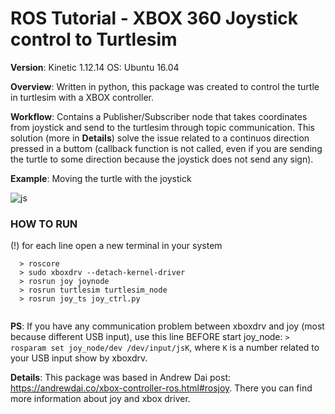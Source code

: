 # ROS Tutorial - XBOX 360 Joystick control to Turtlesim

**Version**: Kinetic 1.12.14 OS: Ubuntu 16.04

**Overview**: Written in python, this package was created to control the turtle in turtlesim with a XBOX controller.

**Workflow**: Contains a Publisher/Subscriber node that takes coordinates from joystick and send to the turtlesim through topic communication. This solution (more in **Details**) solve the issue related to a continuos direction pressed in a buttom (callback function is not called, even if you are sending the turtle to some direction because the joystick does not send any sign).

**Example**: Moving the turtle with the joystick

![js](https://user-images.githubusercontent.com/32513366/57462661-a8b61980-724f-11e9-97ca-7cd33b63d6a0.gif)


### HOW TO RUN
(!) for each line open a new terminal in your system
```
  > roscore
  > sudo xboxdrv --detach-kernel-driver
  > rosrun joy joynode
  > rosrun turtlesim turtlesim_node
  > rosrun joy_ts joy_ctrl.py 
  
```
**PS**: If you have any communication problem between xboxdrv and joy (most because different USB input), use this line BEFORE start joy_node: ```> rosparam set joy_node/dev /dev/input/jsK```, where ```K``` is a number related to your USB input show by xboxdrv. 

**Details**: This package was based in Andrew Dai post: https://andrewdai.co/xbox-controller-ros.html#rosjoy. There you can find more information about joy and xbox driver.
